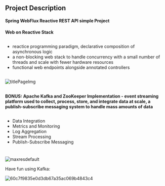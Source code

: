 ## Project Description

#### Spring WebFlux Reactive REST API simple Project 
#### Web on Reactive Stack

##
- reactice programming paradigm, declarative composition of asynchronous logic
- a non-blocking web stack to handle concurrency with a small number of threads and scale with fewer hardware resources
- functional web endpoints alongside annotated controllers

##

![titlePageImg](https://github.com/KirillLukyanov2000/spring-mvc-advanced-test-project/assets/101703819/6b3138fb-6a02-4023-8248-b329c93159b2)
##
#### BONUS: Apache Kafka and ZooKeeper Implementation - event streaming platform used to collect, process, store, and integrate data at scale, a publish-subscribe messaging system to handle mass amounts of data
##
- Data Integration
- Metrics and Monitoring
- Log Aggregation
- Stream Processing
- Publish-Subscribe Messaging

#
![maxresdefault](https://github.com/KirillLukyanov2000/spring-mvc-advanced-test-project/assets/101703819/59d5da2b-b577-4377-87bf-91efc04538ec)
 
  Have fun using Kafka:
 
![60c7f9835e0d3db67a35ac069b4843c4](https://github.com/KirillLukyanov2000/spring-mvc-advanced-test-project/assets/101703819/aa7b54a4-72f2-48d5-8e78-e6934d1582b8)
